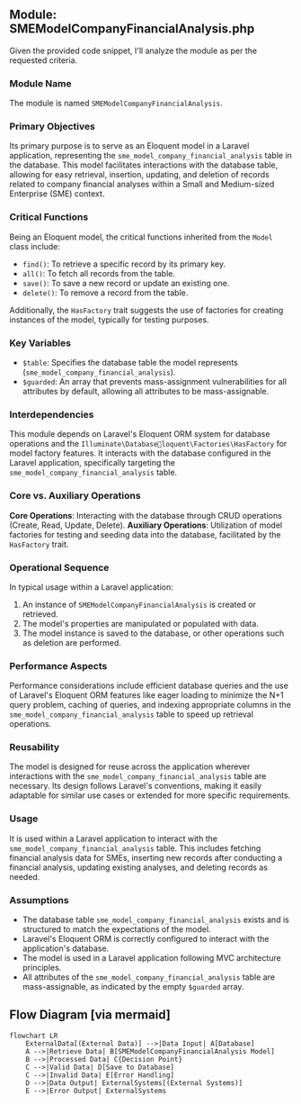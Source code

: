## Module: SMEModelCompanyFinancialAnalysis.php
Given the provided code snippet, I'll analyze the module as per the requested criteria.

### Module Name
The module is named `SMEModelCompanyFinancialAnalysis`.

### Primary Objectives
Its primary purpose is to serve as an Eloquent model in a Laravel application, representing the `sme_model_company_financial_analysis` table in the database. This model facilitates interactions with the database table, allowing for easy retrieval, insertion, updating, and deletion of records related to company financial analyses within a Small and Medium-sized Enterprise (SME) context.

### Critical Functions
Being an Eloquent model, the critical functions inherited from the `Model` class include:
- `find()`: To retrieve a specific record by its primary key.
- `all()`: To fetch all records from the table.
- `save()`: To save a new record or update an existing one.
- `delete()`: To remove a record from the table.

Additionally, the `HasFactory` trait suggests the use of factories for creating instances of the model, typically for testing purposes.

### Key Variables
- `$table`: Specifies the database table the model represents (`sme_model_company_financial_analysis`).
- `$guarded`: An array that prevents mass-assignment vulnerabilities for all attributes by default, allowing all attributes to be mass-assignable.

### Interdependencies
This module depends on Laravel's Eloquent ORM system for database operations and the `Illuminate\Databaseloquent\Factories\HasFactory` for model factory features. It interacts with the database configured in the Laravel application, specifically targeting the `sme_model_company_financial_analysis` table.

### Core vs. Auxiliary Operations
**Core Operations**: Interacting with the database through CRUD operations (Create, Read, Update, Delete).
**Auxiliary Operations**: Utilization of model factories for testing and seeding data into the database, facilitated by the `HasFactory` trait.

### Operational Sequence
In typical usage within a Laravel application:
1. An instance of `SMEModelCompanyFinancialAnalysis` is created or retrieved.
2. The model's properties are manipulated or populated with data.
3. The model instance is saved to the database, or other operations such as deletion are performed.

### Performance Aspects
Performance considerations include efficient database queries and the use of Laravel's Eloquent ORM features like eager loading to minimize the N+1 query problem, caching of queries, and indexing appropriate columns in the `sme_model_company_financial_analysis` table to speed up retrieval operations.

### Reusability
The model is designed for reuse across the application wherever interactions with the `sme_model_company_financial_analysis` table are necessary. Its design follows Laravel's conventions, making it easily adaptable for similar use cases or extended for more specific requirements.

### Usage
It is used within a Laravel application to interact with the `sme_model_company_financial_analysis` table. This includes fetching financial analysis data for SMEs, inserting new records after conducting a financial analysis, updating existing analyses, and deleting records as needed.

### Assumptions
- The database table `sme_model_company_financial_analysis` exists and is structured to match the expectations of the model.
- Laravel's Eloquent ORM is correctly configured to interact with the application's database.
- The model is used in a Laravel application following MVC architecture principles.
- All attributes of the `sme_model_company_financial_analysis` table are mass-assignable, as indicated by the empty `$guarded` array.
## Flow Diagram [via mermaid]
```mermaid
flowchart LR
    ExternalData[(External Data)] -->|Data Input| A[Database]
    A -->|Retrieve Data| B[SMEModelCompanyFinancialAnalysis Model]
    B -->|Processed Data| C{Decision Point}
    C -->|Valid Data| D[Save to Database]
    C -->|Invalid Data| E[Error Handling]
    D -->|Data Output| ExternalSystems[(External Systems)]
    E -->|Error Output| ExternalSystems
```
